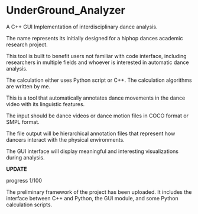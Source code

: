 # UnderGround_Analyzer

A C++ GUI Implementation of interdisciplinary dance analysis.

The name represents its initially designed for a hiphop dances academic research project. 

This tool is built to benefit users not familiar with code interface, including researchers in multiple fields and whoever is interested in automatic dance analysis. 


The calculation either uses Python script or C++. The calculation algorithms are written by me. 


This is a tool that automatically annotates dance movements in the dance video with its linguistic features.

The input should be dance videos or dance motion files in COCO format or SMPL format.

The file output will be hierarchical annotation files that represent how dancers interact with the physical environments.

The GUI interface will display meaningful and interesting visualizations during analysis.

 

**UPDATE**


progress 1/100

The preliminary framework of the project has been uploaded. It includes the interface between C++ and Python, the GUI module, and some Python calculation scripts.






